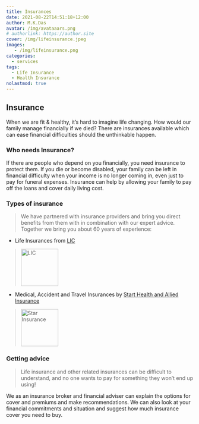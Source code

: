 ```yaml
---
title: Insurances
date: 2021-08-22T14:51:18+12:00
author: M.K.Das
avatar: /img/avataaars.png
# authorlink: https://author.site
cover: /img/lifeinsurance.jpeg
images:
   - /img/lifeinsurance.png
categories:
  - services
tags:
  - Life Insurance
  - Health Insurance
nolastmod: true
---
```

## Insurance

When we are fit & healthy, it’s hard to imagine life changing. How would our family manage financially if we died? There are insurances available which can ease financial difficulties should the unthinkable happen.

<!--more-->

### Who needs Insurance?

If there are people who depend on you financially, you need insurance to protect them. If you die or become disabled, your family can be left in financial difficulty when your income is no longer coming in, even just to pay for funeral expenses. Insurance can help by allowing your family to pay off the loans and cover daily living cost.

### Types of insurance

> We have partnered with insurance providers and bring you direct benefits from them with in combination with our expert advice. Together we bring you about 60 years of experience:

- Life Insurances from <a href="https://licindia.in/Products/Insurance-Plan" target="_blank">LIC</a>
> <img src="/img/lic-logo.png" alt="LIC" width="100"/>
- Medical, Accident and Travel Insurances by <a href="https://www.starhealth.in/" target="_blank">Start Health and Allied Insurance</a>
><img src="/img/star-logo.png" alt="Star Insurance" width="100"/>

### Getting advice
> Life insurance and other related insurances can be difficult to understand, and no one wants to pay for something they won’t end up using!

We as an insurance broker and financial adviser can explain the options for cover and premiums and make recommendations. We can also look at your financial commitments and situation and suggest how much insurance cover you need to buy. 
